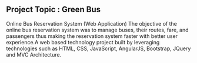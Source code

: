 
##  Project Topic : Green Bus
 Online Bus Reservation System (Web Application) 
The objective of the online bus reservation system was to manage buses, their routes, fare, and passengers thus making the reservation system faster with better user experience.A web based technology project built by leveraging technologies such as HTML, CSS, JavaScript, AngularJS, Bootstrap, JQuery and MVC Architecture.
